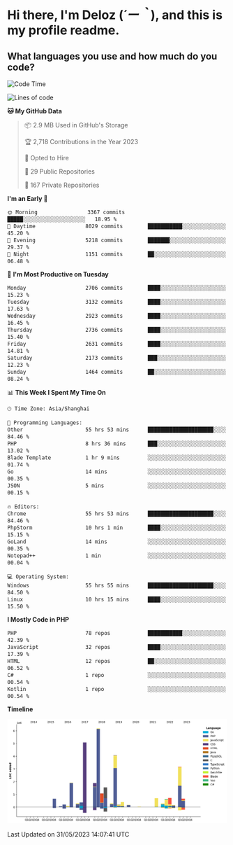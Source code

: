 # **Hi there, I'm Deloz (*´ー｀*), and this is my profile readme.**

## **What languages you use and how much do you code?**

<!--START_SECTION:waka-->
![Code Time](http://img.shields.io/badge/Code%20Time-1%2C584%20hrs%2016%20mins-blue)

![Lines of code](https://img.shields.io/badge/From%20Hello%20World%20I%27ve%20Written-30.7%20million%20lines%20of%20code-blue)

**🐱 My GitHub Data** 

> 📦 2.9 MB Used in GitHub's Storage 
 > 
> 🏆 2,718 Contributions in the Year 2023
 > 
> 💼 Opted to Hire
 > 
> 📜 29 Public Repositories 
 > 
> 🔑 167 Private Repositories 
 > 
**I'm an Early 🐤** 

```text
🌞 Morning                3367 commits        █████░░░░░░░░░░░░░░░░░░░░   18.95 % 
🌆 Daytime                8029 commits        ███████████░░░░░░░░░░░░░░   45.20 % 
🌃 Evening                5218 commits        ███████░░░░░░░░░░░░░░░░░░   29.37 % 
🌙 Night                  1151 commits        ██░░░░░░░░░░░░░░░░░░░░░░░   06.48 % 
```
📅 **I'm Most Productive on Tuesday** 

```text
Monday                   2706 commits        ████░░░░░░░░░░░░░░░░░░░░░   15.23 % 
Tuesday                  3132 commits        ████░░░░░░░░░░░░░░░░░░░░░   17.63 % 
Wednesday                2923 commits        ████░░░░░░░░░░░░░░░░░░░░░   16.45 % 
Thursday                 2736 commits        ████░░░░░░░░░░░░░░░░░░░░░   15.40 % 
Friday                   2631 commits        ████░░░░░░░░░░░░░░░░░░░░░   14.81 % 
Saturday                 2173 commits        ███░░░░░░░░░░░░░░░░░░░░░░   12.23 % 
Sunday                   1464 commits        ██░░░░░░░░░░░░░░░░░░░░░░░   08.24 % 
```


📊 **This Week I Spent My Time On** 

```text
🕑︎ Time Zone: Asia/Shanghai

💬 Programming Languages: 
Other                    55 hrs 53 mins      █████████████████████░░░░   84.46 % 
PHP                      8 hrs 36 mins       ███░░░░░░░░░░░░░░░░░░░░░░   13.02 % 
Blade Template           1 hr 9 mins         ░░░░░░░░░░░░░░░░░░░░░░░░░   01.74 % 
Go                       14 mins             ░░░░░░░░░░░░░░░░░░░░░░░░░   00.35 % 
JSON                     5 mins              ░░░░░░░░░░░░░░░░░░░░░░░░░   00.15 % 

🔥 Editors: 
Chrome                   55 hrs 53 mins      █████████████████████░░░░   84.46 % 
PhpStorm                 10 hrs 1 min        ████░░░░░░░░░░░░░░░░░░░░░   15.15 % 
GoLand                   14 mins             ░░░░░░░░░░░░░░░░░░░░░░░░░   00.35 % 
Notepad++                1 min               ░░░░░░░░░░░░░░░░░░░░░░░░░   00.04 % 

💻 Operating System: 
Windows                  55 hrs 55 mins      █████████████████████░░░░   84.50 % 
Linux                    10 hrs 15 mins      ████░░░░░░░░░░░░░░░░░░░░░   15.50 % 
```

**I Mostly Code in PHP** 

```text
PHP                      78 repos            ███████████░░░░░░░░░░░░░░   42.39 % 
JavaScript               32 repos            ████░░░░░░░░░░░░░░░░░░░░░   17.39 % 
HTML                     12 repos            ██░░░░░░░░░░░░░░░░░░░░░░░   06.52 % 
C#                       1 repo              ░░░░░░░░░░░░░░░░░░░░░░░░░   00.54 % 
Kotlin                   1 repo              ░░░░░░░░░░░░░░░░░░░░░░░░░   00.54 % 
```



**Timeline**

![Lines of Code chart](https://raw.githubusercontent.com/deloz/deloz/main/assets/bar_graph.png)


 Last Updated on 31/05/2023 14:07:41 UTC
<!--END_SECTION:waka-->

